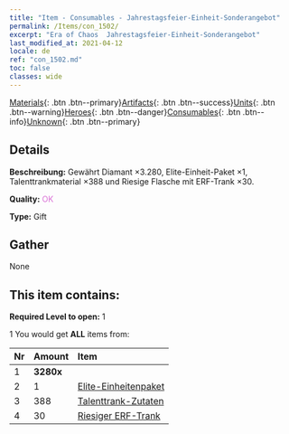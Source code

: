 ```yaml
---
title: "Item - Consumables - Jahrestagsfeier-Einheit-Sonderangebot"
permalink: /Items/con_1502/
excerpt: "Era of Chaos  Jahrestagsfeier-Einheit-Sonderangebot"
last_modified_at: 2021-04-12
locale: de
ref: "con_1502.md"
toc: false
classes: wide
---
```

 [Materials](/de/Items/){: .btn .btn--primary}[Artifacts](/de/Items/Artifacts/){: .btn .btn--success}[Units](/de/Items/Units/){: .btn .btn--warning}[Heroes](/de/Items/Heroes/){: .btn .btn--danger}[Consumables](/de/Items/Consumables/){: .btn .btn--info}[Unknown](/de/Items/Unknown/){: .btn .btn--primary}

## Details
 **Beschreibung:** Gewährt Diamant ×3.280, Elite-Einheit-Paket ×1, Talenttrankmaterial ×388 und Riesige Flasche mit ERF-Trank ×30.

 **Quality:** <span style="color: #DA70D6">OK</span>

 **Type:** Gift

## Gather

  None

## This item contains:

 **Required Level to open:** 1

 1 You would get **ALL** items  from:

  | Nr | Amount |     Item    |
  |:---|:-------|:------------|
  | 1 |  **3280x** | <i class="fas fa-gem"/> |  | 
  | 2 | 1 | [Elite-Einheitenpaket](/de/Items/con_1357/) | 
  | 3 | 388 | [Talenttrank-Zutaten](/de/Items/con_1120/) | 
  | 4 | 30 | [Riesiger ERF-Trank](/de/Items/con_703/) | 
